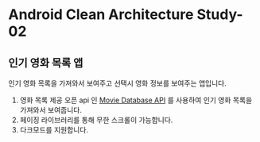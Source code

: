 # Android Clean Architecture Study-02

## 인기 영화 목록 앱

인기 영화 목록을 가져와서 보여주고 선택시 영화 정보를 보여주는 앱입니다.

1. 영화 목록 제공 오픈 api 인 [Movie Database API](https://developers.themoviedb.org) 를 사용하여 인기 영화 목록을 가져와서 보여줍니다.
2. 페이징 라이브러리를 통해 무한 스크롤이 가능합니다.
3. 다크모드를 지원합니다.


